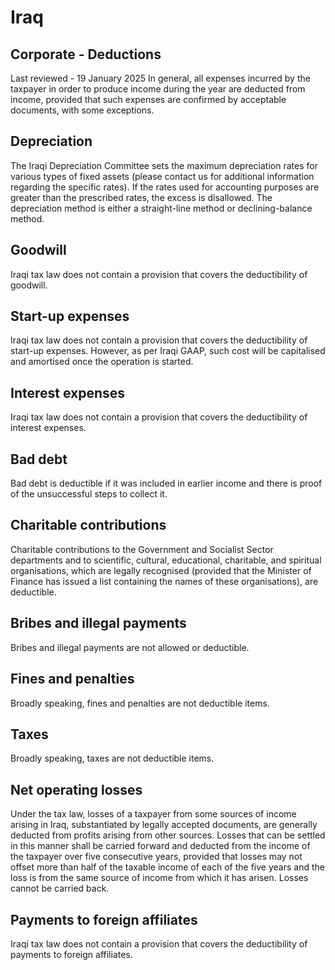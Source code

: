 # Iraq
## Corporate - Deductions
Last reviewed - 19 January 2025
In general, all expenses incurred by the taxpayer in order to produce income during the year are deducted from income, provided that such expenses are confirmed by acceptable documents, with some exceptions.
## Depreciation
The Iraqi Depreciation Committee sets the maximum depreciation rates for various types of fixed assets (please contact us for additional information regarding the specific rates). If the rates used for accounting purposes are greater than the prescribed rates, the excess is disallowed.
The depreciation method is either a straight-line method or declining-balance method.
## Goodwill
Iraqi tax law does not contain a provision that covers the deductibility of goodwill.
## Start-up expenses
Iraqi tax law does not contain a provision that covers the deductibility of start-up expenses. However, as per Iraqi GAAP, such cost will be capitalised and amortised once the operation is started.
## Interest expenses
Iraqi tax law does not contain a provision that covers the deductibility of interest expenses.
## Bad debt
Bad debt is deductible if it was included in earlier income and there is proof of the unsuccessful steps to collect it.
## Charitable contributions
Charitable contributions to the Government and Socialist Sector departments and to scientific, cultural, educational, charitable, and spiritual organisations, which are legally recognised (provided that the Minister of Finance has issued a list containing the names of these organisations), are deductible.
## Bribes and illegal payments
Bribes and illegal payments are not allowed or deductible.
## Fines and penalties
Broadly speaking, fines and penalties are not deductible items.
## Taxes
Broadly speaking, taxes are not deductible items.
## Net operating losses
Under the tax law, losses of a taxpayer from some sources of income arising in Iraq, substantiated by legally accepted documents, are generally deducted from profits arising from other sources.
Losses that can be settled in this manner shall be carried forward and deducted from the income of the taxpayer over five consecutive years, provided that losses may not offset more than half of the taxable income of each of the five years and the loss is from the same source of income from which it has arisen.
Losses cannot be carried back.
## Payments to foreign affiliates
Iraqi tax law does not contain a provision that covers the deductibility of payments to foreign affiliates.
